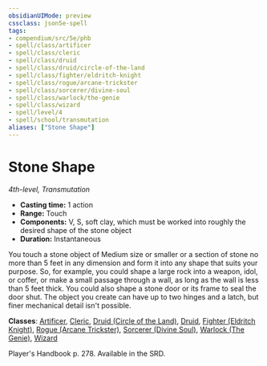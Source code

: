 ```yaml
---
obsidianUIMode: preview
cssclass: json5e-spell
tags:
- compendium/src/5e/phb
- spell/class/artificer
- spell/class/cleric
- spell/class/druid
- spell/class/druid/circle-of-the-land
- spell/class/fighter/eldritch-knight
- spell/class/rogue/arcane-trickster
- spell/class/sorcerer/divine-soul
- spell/class/warlock/the-genie
- spell/class/wizard
- spell/level/4
- spell/school/transmutation
aliases: ["Stone Shape"]
---
```

# Stone Shape
*4th-level, Transmutation*  

- **Casting time:** 1 action
- **Range:** Touch
- **Components:** V, S, soft clay, which must be worked into roughly the desired shape of the stone object
- **Duration:** Instantaneous

You touch a stone object of Medium size or smaller or a section of stone no more than 5 feet in any dimension and form it into any shape that suits your purpose. So, for example, you could shape a large rock into a weapon, idol, or coffer, or make a small passage through a wall, as long as the wall is less than 5 feet thick. You could also shape a stone door or its frame to seal the door shut. The object you create can have up to two hinges and a latch, but finer mechanical detail isn't possible.

**Classes**: [Artificer](../../classes/artificer-tce.md#), [Cleric](../../classes/cleric.md#), [Druid (Circle of the Land)](../../classes/druid-circle-of-the-land.md#), [Druid](../../classes/druid.md#), [Fighter (Eldritch Knight)](../../classes/fighter-eldritch-knight.md#), [Rogue (Arcane Trickster)](../../classes/rogue-arcane-trickster.md#), [Sorcerer (Divine Soul)](../../classes/sorcerer-divine-soul-xge.md#), [Warlock (The Genie)](../../classes/warlock-the-genie-tce.md#), [Wizard](../../classes/wizard.md#)

Player's Handbook p. 278. Available in the SRD.
